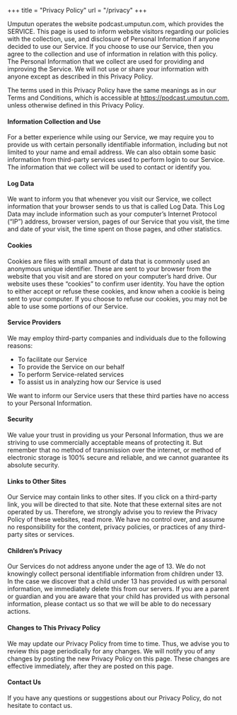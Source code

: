 +++
title = "Privacy Policy"
url = "/privacy"
+++

Umputun operates the website podcast.umputun.com, which provides the SERVICE. This page is used to inform website visitors regarding our policies with the collection, use, and disclosure of Personal Information if anyone decided to use our Service. If you choose to use our Service, then you agree to the collection and use of information in relation with this policy. The Personal Information that we collect are used for providing and improving the Service. We will not use or share
your information with anyone except as described in this Privacy Policy.

The terms used in this Privacy Policy have the same meanings as in our Terms and Conditions, which is accessible at https://podcast.umputun.com, unless otherwise defined in this Privacy Policy.
    
#### Information Collection and Use

For a better experience while using our Service, we may require you to provide us with certain personally identifiable information, including but not limited to your name and email address. We can also obtain some basic information from third-party services used to perform login to our Service. The information that we collect will be used to contact or identify you.

#### Log Data 

We want to inform you that whenever you visit our Service, we collect information that your browser sends to us that is called Log Data. This Log Data may include information such as your computer’s Internet Protocol (“IP”) address, browser version, pages of our Service that you visit, the time and date of your visit, the time spent on those pages, and other statistics.

#### Cookies

Cookies are files with small amount of data that is commonly used an anonymous unique identifier. These are sent to your browser from the website that you visit and are stored on your computer’s hard drive. Our website uses these “cookies” to confirm user identity. You have the option to either accept or refuse these cookies, and know when a cookie is being sent to your computer. If you choose to refuse our cookies, you may not be able to use some portions of our Service.

#### Service Providers

We may employ third-party companies and individuals due to the following reasons:
- To facilitate our Service
- To provide the Service on our behalf
- To perform Service-related services
- To assist us in analyzing how our Service is used

We want to inform our Service users that these third parties have no access to your Personal Information.

#### Security

We value your trust in providing us your Personal Information, thus we are striving to use commercially acceptable means of protecting it. But remember that no method of transmission over the internet, or method of electronic storage is 100% secure and reliable, and we cannot guarantee its absolute security.

#### Links to Other Sites

Our Service may contain links to other sites. If you click on a third-party link, you will be directed to that site. Note that these external sites are not operated by us. Therefore, we strongly advise you to review the Privacy Policy of these websites, read more. We have no control over, and assume no responsibility for the content, privacy policies, or practices of any third-party sites or services.

#### Children’s Privacy

Our Services do not address anyone under the age of 13. We do not knowingly collect personal identifiable information from children under 13. In the case we discover that a child under 13 has provided us with personal information, we immediately delete this from our servers. If you are a parent or guardian and you are aware that your child has provided us with personal information, please contact us so that we will be able to do necessary actions.

#### Changes to This Privacy Policy

We may update our Privacy Policy from time to time. Thus, we advise you to review this page periodically for any changes. We will notify you of any changes by posting the new Privacy Policy on this page. These changes are effective immediately, after they are posted on this page.

#### Contact Us

If you have any questions or suggestions about our Privacy Policy, do not hesitate to contact us.